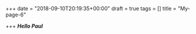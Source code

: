 +++
date = "2018-09-10T20:19:35+00:00"
draft = true
tags = []
title = "My-page-6"

+++
**_Hello Paul_**